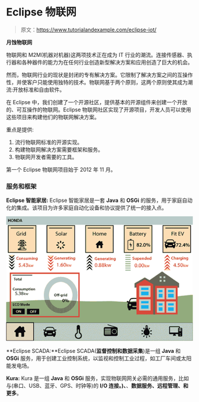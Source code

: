 # Eclipse 物联网

> 原文：<https://www.tutorialandexample.com/eclipse-iot/>

**月蚀物联网**

物联网和 M2M(机器对机器)这两项技术正在成为 IT 行业的潮流。连接传感器、执行器和各种器件的能力为在任何行业创造新型解决方案和应用创造了巨大的机会。

然而，物联网行业的现状是封闭的专有解决方案。它限制了解决方案之间的互操作性，并使客户只能使用独特的技术。物联网基于两个原则，这两个原则使其成为潮流:开放标准和自由软件。

在 Eclipse 中，我们创建了一个开源社区，提供基本的开源组件来创建一个开放的、可互操作的物联网。Eclipse 物联网社区实现了开源项目，开发人员可以使用这些项目来构建他们的物联网解决方案。

重点是提供:

1.  流行物联网标准的开源实现。
2.  构建物联网解决方案需要框架和服务。
3.  物联网开发者需要的工具。

第一个 Eclipse 物联网项目始于 2012 年 11 月。

### 服务和框架

**Eclipse 智能家居:** Eclipse 智能家居是一套 **Java** 和 **OSGi** 的服务，用于家庭自动化的集成。该项目为许多家庭自动化设备和协议提供了统一的接入点。

![Eclipse Smart Home](img/c453d4abad4f876ac23dbfd9f05f22fa.png)

**Eclipse SCADA:**Eclipse SCADA(**监督控制和数据采集**)是一组 **Java** 和 **OSGi** 服务，用于创建工业控制系统，以监视和控制工业过程，如工厂车间或太阳能发电场。

**Kura:** Kura 是一组 **Java** 和 **OSGi** 服务，实现物联网网关必需的通用服务，比如与(串口、USB、蓝牙、GPS、时钟等)的 **I/O 连接。)、**、**数据服务、远程管理、**和**更多**。